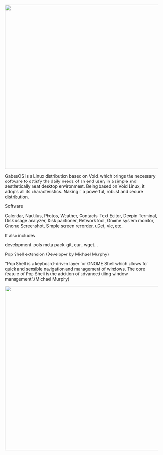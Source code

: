 
<p class="unchanged rich-diff-level-one"><img src="https://i.postimg.cc/JzZXc8Gd/perspectiva.png" alt="" width="1280" height="540" /></p>

GabeeOS is a Linux distribution based on Void, which brings the necessary software to satisfy the daily needs of an end user; in a simple and aesthetically neat desktop environment.
Being based on Void Linux, it adopts all its characteristics. Making it a powerful, robust and secure distribution.

Software

Calendar, Nautilus, Photos, Weather, Contacts, Text Editor, Deepin Terminal, Disk usage analyzer, Disk paritioner, Network tool, Gnome system monitor, Gnome Screenshot, Simple screen recorder, uGet, vlc, etc.

It also includes

development tools meta pack.
git, curl, wget...

Pop Shell extension (Developer by Michael Murphy)

"Pop Shell is a keyboard-driven layer for GNOME Shell which allows for quick and sensible navigation and management of windows. The core feature of Pop Shell is the addition of advanced tiling window management".(Michael Murphy)

<p class="unchanged rich-diff-level-one"><img src="https://i.postimg.cc/B6TLHBbL/pop-shell.png" alt="" width="1280" height="540" /></p>
